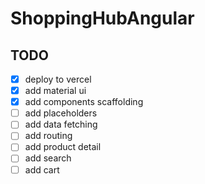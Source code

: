 # ShoppingHubAngular

## TODO

- [x] deploy to vercel
- [x] add material ui
- [x] add components scaffolding
- [ ] add placeholders
- [ ] add data fetching
- [ ] add routing
- [ ] add product detail
- [ ] add search
- [ ] add cart
